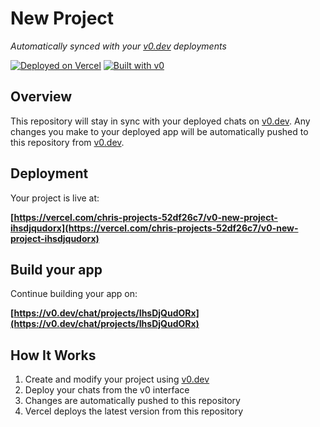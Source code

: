 # New Project

*Automatically synced with your [v0.dev](https://v0.dev) deployments*

[![Deployed on Vercel](https://img.shields.io/badge/Deployed%20on-Vercel-black?style=for-the-badge&logo=vercel)](https://vercel.com/chris-projects-52df26c7/v0-new-project-ihsdjqudorx)
[![Built with v0](https://img.shields.io/badge/Built%20with-v0.dev-black?style=for-the-badge)](https://v0.dev/chat/projects/IhsDjQudORx)

## Overview

This repository will stay in sync with your deployed chats on [v0.dev](https://v0.dev).
Any changes you make to your deployed app will be automatically pushed to this repository from [v0.dev](https://v0.dev).

## Deployment

Your project is live at:

**[https://vercel.com/chris-projects-52df26c7/v0-new-project-ihsdjqudorx](https://vercel.com/chris-projects-52df26c7/v0-new-project-ihsdjqudorx)**

## Build your app

Continue building your app on:

**[https://v0.dev/chat/projects/IhsDjQudORx](https://v0.dev/chat/projects/IhsDjQudORx)**

## How It Works

1. Create and modify your project using [v0.dev](https://v0.dev)
2. Deploy your chats from the v0 interface
3. Changes are automatically pushed to this repository
4. Vercel deploys the latest version from this repository